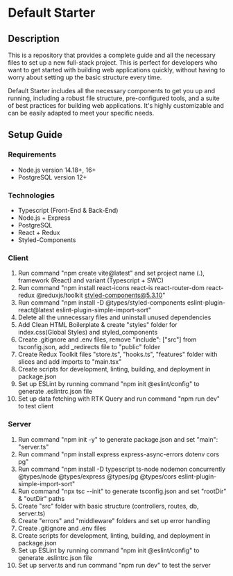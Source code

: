 # Default Starter

## Description

This is a repository that provides a complete guide and all the necessary files to set up a new full-stack project. This is perfect for developers who want to get started with building web applications quickly, without having to worry about setting up the basic structure every time.

Default Starter includes all the necessary components to get you up and running, including a robust file structure, pre-configured tools, and a suite of best practices for building web applications. It's highly customizable and can be easily adapted to meet your specific needs.

## Setup Guide

### Requirements

-   Node.js version 14.18+, 16+
-   PostgreSQL version 12+

### Technologies

-   Typescript (Front-End & Back-End)
-   Node.js + Express
-   PostgreSQL
-   React + Redux
-   Styled-Components

### Client

1. Run command "npm create vite@latest" and set project name (.), framework (React) and variant (Typescript + SWC)
2. Run command "npm install react-icons react-is react-router-dom react-redux @reduxjs/toolkit styled-components@5.3.10"
3. Run command "npm install -D @types/styled-components eslint-plugin-react@latest eslint-plugin-simple-import-sort"
4. Delete all the unnecessary files and uninstall unused dependencies
5. Add Clean HTML Boilerplate & create "styles" folder for index.css(Global Styles) and styled_components
6. Create .gitignore and .env files, remove "include": ["src"] from tsconfig.json, add \_redirects file to "public" folder
7. Create Redux Toolkit files "store.ts", "hooks.ts", "features" folder with slices and add imports to "main.tsx"
8. Create scripts for development, linting, building, and deployment in package.json
9. Set up ESLint by running command "npm init @eslint/config" to generate .eslintrc.json file
10. Set up data fetching with RTK Query and run command "npm run dev" to test client

### Server

1. Run command "npm init -y" to generate package.json and set "main": "server.ts"
2. Run command "npm install express express-async-errors dotenv cors pg"
3. Run command "npm install -D typescript ts-node nodemon concurrently @types/node @types/express @types/pg @types/cors eslint-plugin-simple-import-sort"
4. Run command "npx tsc --init" to generate tsconfig.json and set "rootDir" & "outDir" paths
5. Create "src" folder with basic structure (controllers, routes, db, server.ts)
6. Create "errors" and "middleware" folders and set up error handling
7. Create .gitignore and .env files
8. Create scripts for development, linting, building, and deployment in package.json
9. Set up ESLint by running command "npm init @eslint/config" to generate .eslintrc.json file
10. Set up server.ts and run command "npm run dev" to test the server

